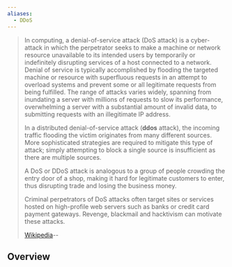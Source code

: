```yaml
---
aliases:
  - DDoS
---
```

> In computing, a denial-of-service attack (DoS attack) is a cyber-attack in which the perpetrator seeks to make a machine or network resource unavailable to its intended users by temporarily or indefinitely disrupting services of a host connected to a network. Denial of service is typically accomplished by flooding the targeted machine or resource with superfluous requests in an attempt to overload systems and prevent some or all legitimate requests from being fulfilled. The range of attacks varies widely, spanning from inundating a server with millions of requests to slow its performance, overwhelming a server with a substantial amount of invalid data, to submitting requests with an illegitimate IP address.
>
> In a distributed denial-of-service attack (**ddos** attack), the incoming traffic flooding the victim originates from many different sources. More sophisticated strategies are required to mitigate this type of attack; simply attempting to block a single source is insufficient as there are multiple sources. 
>
> A DoS or DDoS attack is analogous to a group of people crowding the entry door of a shop, making it hard for legitimate customers to enter, thus disrupting trade and losing the business money.
>
> Criminal perpetrators of DoS attacks often target sites or services hosted on high-profile web servers such as banks or credit card payment gateways. Revenge, blackmail and hacktivism can motivate these attacks.
>
> [Wikipedia](https://en.wikipedia.org/wiki/Denial-of-service%20attack)--
## Overview


